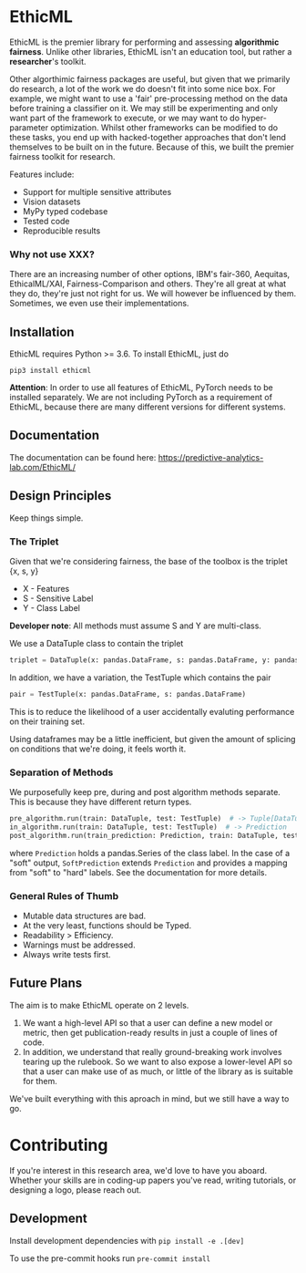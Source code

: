 # EthicML

EthicML is the premier library for performing and assessing __algorithmic fairness__.
Unlike other libraries, EthicML isn't an education tool, but rather a __researcher__'s toolkit.

Other algorthimic fairness packages are useful, but given that we primarily do research,
a lot of the work we do doesn't fit into some nice box.
For example, we might want to use a 'fair' pre-processing method on the data before training a classifier on it.
We may still be experimenting and only want part of the framework to execute,
or we may want to do hyper-parameter optimization.
Whilst other frameworks can be modified to do these tasks,
you end up with hacked-together approaches that don't lend themselves to be built on in the future.
Because of this, we built the premier fairness toolkit for research.

Features include:
- Support for multiple sensitive attributes
- Vision datasets
- MyPy typed codebase
- Tested code
- Reproducible results

### Why not use XXX?

There are an increasing number of other options,
IBM's fair-360, Aequitas, EthicalML/XAI, Fairness-Comparison and others.
They're all great at what they do, they're just not right for us.
We will however be influenced by them.
Sometimes, we even use their implementations.

## Installation

EthicML requires Python >= 3.6.
To install EthicML, just do
```
pip3 install ethicml
```

**Attention**: In order to use all features of EthicML, PyTorch needs to be installed separately.
We are not including PyTorch as a requirement of EthicML,
because there are many different versions for different systems.

## Documentation

The documentation can be found here: https://predictive-analytics-lab.com/EthicML/

## Design Principles

Keep things simple.

### The Triplet

Given that we're considering fairness, the base of the toolbox is the triplet {x, s, y}

- X - Features
- S - Sensitive Label
- Y - Class Label

__Developer note__: All methods must assume S and Y are multi-class.

We use a DataTuple class to contain the triplet

```python
triplet = DataTuple(x: pandas.DataFrame, s: pandas.DataFrame, y: pandas.DataFrame)
```

In addition, we have a variation, the TestTuple which contains the pair
```python
pair = TestTuple(x: pandas.DataFrame, s: pandas.DataFrame)
```
This is to reduce the likelihood of a user accidentally evaluting performance on their training set.

Using dataframes may be a little inefficient,
but given the amount of splicing on conditions that we're doing, it feels worth it.

### Separation of Methods

We purposefully keep pre, during and post algorithm methods separate. This is because they have different return types.

```python
pre_algorithm.run(train: DataTuple, test: TestTuple)  # -> Tuple[DataTuple, TestTuple]
in_algorithm.run(train: DataTuple, test: TestTuple)  # -> Prediction
post_algorithm.run(train_prediction: Prediction, train: DataTuple, test_prediction: Prediction, test: TestTuple)  # -> Prediction
```
where `Prediction` holds a pandas.Series of the class label.
In the case of a "soft" output, `SoftPrediction` extends `Prediction` and provides a mapping from
"soft" to "hard" labels.
See the documentation for more details.

### General Rules of Thumb

- Mutable data structures are bad.
- At the very least, functions should be Typed.
- Readability > Efficiency.
- Warnings must be addressed.
- Always write tests first.

## Future Plans

The aim is to make EthicML operate on 2 levels.

1. We want a high-level API so that a user can define a new model or metric, then get publication-ready
results in just a couple of lines of code.
2. In addition, we understand that really ground-breaking work involves tearing up the rulebook.
So we want to also expose a lower-level API so that a user can make use of as much, or little of the library
as is suitable for them.

We've built everything with this aproach in mind, but we still have a way to go.

# Contributing

If you're interest in this research area, we'd love to have you aboard.
Whether your skills are in coding-up papers you've read, writing tutorials, or designing a logo, please reach out.

## Development
Install development dependencies with `pip install -e .[dev]`

To use the pre-commit hooks run `pre-commit install`
